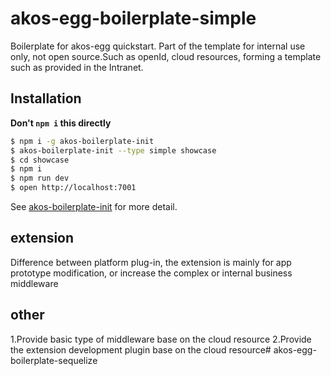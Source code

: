 # akos-egg-boilerplate-simple

Boilerplate for akos-egg quickstart. 
Part of the template for internal use only, not open source.Such as openId, cloud resources, forming a template such as provided in the Intranet.

## Installation

**Don't `npm i` this directly**

```bash
$ npm i -g akos-boilerplate-init
$ akos-boilerplate-init --type simple showcase
$ cd showcase
$ npm i
$ npm run dev
$ open http://localhost:7001
```

See [akos-boilerplate-init](https://github.com/akos/akos-boilerplate-init) for more detail.

## extension
Difference between platform plug-in, the extension is mainly for app prototype modification, or increase the complex or internal business middleware

## other
1.Provide basic type of middleware base on the cloud resource
2.Provide the extension development plugin base on the cloud resource# akos-egg-boilerplate-sequelize
